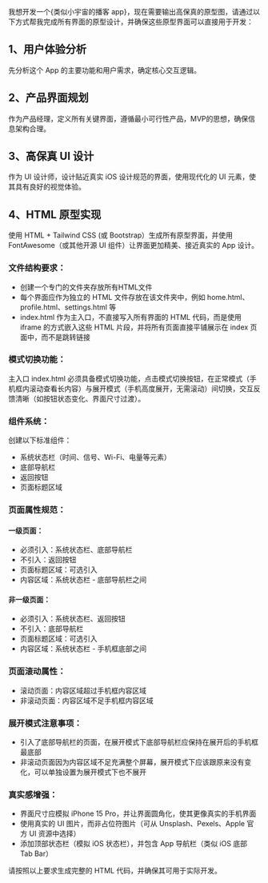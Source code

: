 我想开发一个{类似小宇宙的播客 app}，现在需要输出高保真的原型图，请通过以下方式帮我完成所有界面的原型设计，并确保这些原型界面可以直接用于开发：

## 1、用户体验分析
先分析这个 App 的主要功能和用户需求，确定核心交互逻辑。

## 2、产品界面规划
作为产品经理，定义所有关键界面，遵循最小可行性产品，MVP的思想，确保信息架构合理。

## 3、高保真 UI 设计
作为 UI 设计师，设计贴近真实 iOS 设计规范的界面，使用现代化的 UI 元素，使其具有良好的视觉体验。

## 4、HTML 原型实现
使用 HTML + Tailwind CSS (或 Bootstrap）生成所有原型界面，并使用 FontAwesome（或其他开源 UI 组件）让界面更加精美、接近真实的 App 设计。

### 文件结构要求：
- 创建一个专门的文件夹存放所有HTML文件
- 每个界面应作为独立的 HTML 文件存放在该文件夹中，例如 home.html、profile.html、settings.html 等
- index.html 作为主入口，不直接写入所有界面的 HTML 代码，而是使用 iframe 的方式嵌入这些 HTML 片段，并将所有页面直接平铺展示在 index 页面中，而不是跳转链接

### 模式切换功能：
主入口 index.html 必须具备模式切换功能，点击模式切换按钮，在正常模式（手机框内滚动查看长内容）与展开模式（手机高度展开，无需滚动）间切换，交互反馈清晰（如按钮状态变化、界面尺寸过渡）。

### 组件系统：
创建以下标准组件：
- 系统状态栏（时间、信号、Wi-Fi、电量等元素）
- 底部导航栏
- 返回按钮
- 页面标题区域

### 页面属性规范：

#### 一级页面：
- 必须引入：系统状态栏、底部导航栏
- 不引入：返回按钮
- 页面标题区域：可选引入
- 内容区域：系统状态栏 - 底部导航栏之间

#### 非一级页面：
- 必须引入：系统状态栏、返回按钮
- 不引入：底部导航栏
- 页面标题区域：可选引入
- 内容区域：系统状态栏 - 手机框底部之间

### 页面滚动属性：
- 滚动页面：内容区域超过手机框内容区域
- 非滚动页面：内容区域不足手机框内容区域

### 展开模式注意事项：
- 引入了底部导航栏的页面，在展开模式下底部导航栏应保持在展开后的手机框最底部
- 非滚动页面因为内容区域不足充满整个屏幕，展开模式下应该跟原来没有变化，可以单独设置为展开模式下也不展开

### 真实感增强：
- 界面尺寸应模拟 iPhone 15 Pro，并让界面圆角化，使其更像真实的手机界面
- 使用真实的 UI 图片，而非占位符图片（可从 Unsplash、Pexels、Apple 官方 UI 资源中选择）
- 添加顶部状态栏（模拟 iOS 状态栏），并包含 App 导航栏（类似 iOS 底部 Tab Bar）

请按照以上要求生成完整的 HTML 代码，并确保其可用于实际开发。

